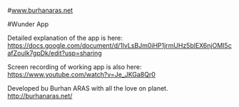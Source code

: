 #www.burhanaras.net

#Wunder App

Detailed explanation of the app is here: https://docs.google.com/document/d/1lvLsBJm0iHP1jrmUHz5blEX6njOMI5cafZoulk7gpDk/edit?usp=sharing

Screen recording of working app is also here: https://www.youtube.com/watch?v=Je_JKGa8Qr0 

Developed bu Burhan ARAS with all the love on planet. http://burhanaras.net/
